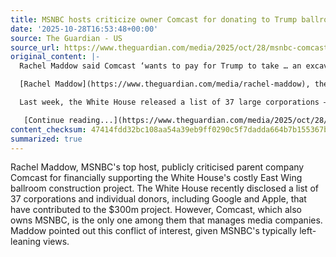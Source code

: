 ```yaml
---
title: MSNBC hosts criticize owner Comcast for donating to Trump ballroom
date: '2025-10-28T16:53:48+00:00'
source: The Guardian - US
source_url: https://www.theguardian.com/media/2025/oct/28/msnbc-comcast-trump-ballroom
original_content: |-
  Rachel Maddow said Comcast ‘wants to pay for Trump to take … an excavator to the White House’

  [Rachel Maddow](https://www.theguardian.com/media/rachel-maddow), the most influential host on [MSNBC](https://www.theguardian.com/media/msnbc), called out parent company [Comcast](https://www.theguardian.com/media/comcast) on Monday night for being among the corporations that contributed financially to the White House’s expensive East Wing ballroom construction project.

  Last week, the White House released a list of 37 large corporations – including Google and Apple – and individual donors that have contributed to the $300m ballroom project. But only one, Comcast, owns and operates media companies, including the left-leaning MSNBC.

   [Continue reading...](https://www.theguardian.com/media/2025/oct/28/msnbc-comcast-trump-ballroom)
content_checksum: 47414fdd32bc108aa54a39eb9ff0290c5f7dadda664b7b155367b62b5d05bb5c
summarized: true
---
```


Rachel Maddow, MSNBC's top host, publicly criticised parent company Comcast for financially supporting the White House's costly East Wing ballroom construction project. The White House recently disclosed a list of 37 corporations and individual donors, including Google and Apple, that have contributed to the $300m project. However, Comcast, which also owns MSNBC, is the only one among them that manages media companies. Maddow pointed out this conflict of interest, given MSNBC's typically left-leaning views.